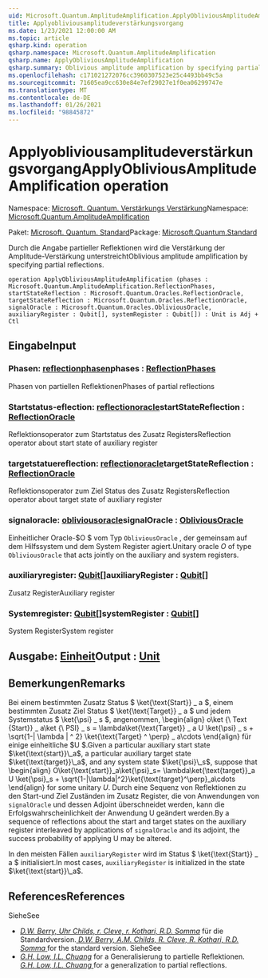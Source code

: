 ```yaml
---
uid: Microsoft.Quantum.AmplitudeAmplification.ApplyObliviousAmplitudeAmplification
title: Applyobliviousamplitudeverstärkungsvorgang
ms.date: 1/23/2021 12:00:00 AM
ms.topic: article
qsharp.kind: operation
qsharp.namespace: Microsoft.Quantum.AmplitudeAmplification
qsharp.name: ApplyObliviousAmplitudeAmplification
qsharp.summary: Oblivious amplitude amplification by specifying partial reflections.
ms.openlocfilehash: c171021272076cc3960307523e25c4493bb49c5a
ms.sourcegitcommit: 71605ea9cc630e84e7ef29027e1f0ea06299747e
ms.translationtype: MT
ms.contentlocale: de-DE
ms.lasthandoff: 01/26/2021
ms.locfileid: "98845872"
---
```

# <a name="applyobliviousamplitudeamplification-operation"></a><span data-ttu-id="81bbf-102">Applyobliviousamplitudeverstärkungsvorgang</span><span class="sxs-lookup"><span data-stu-id="81bbf-102">ApplyObliviousAmplitudeAmplification operation</span></span>

<span data-ttu-id="81bbf-103">Namespace: [Microsoft. Quantum. Verstärkungs Verstärkung](xref:Microsoft.Quantum.AmplitudeAmplification)</span><span class="sxs-lookup"><span data-stu-id="81bbf-103">Namespace: [Microsoft.Quantum.AmplitudeAmplification](xref:Microsoft.Quantum.AmplitudeAmplification)</span></span>

<span data-ttu-id="81bbf-104">Paket: [Microsoft. Quantum. Standard](https://nuget.org/packages/Microsoft.Quantum.Standard)</span><span class="sxs-lookup"><span data-stu-id="81bbf-104">Package: [Microsoft.Quantum.Standard](https://nuget.org/packages/Microsoft.Quantum.Standard)</span></span>


<span data-ttu-id="81bbf-105">Durch die Angabe partieller Reflektionen wird die Verstärkung der Amplitude-Verstärkung unterstreicht</span><span class="sxs-lookup"><span data-stu-id="81bbf-105">Oblivious amplitude amplification by specifying partial reflections.</span></span>

```qsharp
operation ApplyObliviousAmplitudeAmplification (phases : Microsoft.Quantum.AmplitudeAmplification.ReflectionPhases, startStateReflection : Microsoft.Quantum.Oracles.ReflectionOracle, targetStateReflection : Microsoft.Quantum.Oracles.ReflectionOracle, signalOracle : Microsoft.Quantum.Oracles.ObliviousOracle, auxiliaryRegister : Qubit[], systemRegister : Qubit[]) : Unit is Adj + Ctl
```


## <a name="input"></a><span data-ttu-id="81bbf-106">Eingabe</span><span class="sxs-lookup"><span data-stu-id="81bbf-106">Input</span></span>

### <a name="phases--reflectionphases"></a><span data-ttu-id="81bbf-107">Phasen: [reflectionphasen](xref:Microsoft.Quantum.AmplitudeAmplification.ReflectionPhases)</span><span class="sxs-lookup"><span data-stu-id="81bbf-107">phases : [ReflectionPhases](xref:Microsoft.Quantum.AmplitudeAmplification.ReflectionPhases)</span></span>

<span data-ttu-id="81bbf-108">Phasen von partiellen Reflektionen</span><span class="sxs-lookup"><span data-stu-id="81bbf-108">Phases of partial reflections</span></span>


### <a name="startstatereflection--reflectionoracle"></a><span data-ttu-id="81bbf-109">Startstatus-eflection: [reflectionoracle](xref:Microsoft.Quantum.Oracles.ReflectionOracle)</span><span class="sxs-lookup"><span data-stu-id="81bbf-109">startStateReflection : [ReflectionOracle](xref:Microsoft.Quantum.Oracles.ReflectionOracle)</span></span>

<span data-ttu-id="81bbf-110">Reflektionsoperator zum Startstatus des Zusatz Registers</span><span class="sxs-lookup"><span data-stu-id="81bbf-110">Reflection operator about start state of auxiliary register</span></span>


### <a name="targetstatereflection--reflectionoracle"></a><span data-ttu-id="81bbf-111">targetstatuereflection: [reflectionoracle](xref:Microsoft.Quantum.Oracles.ReflectionOracle)</span><span class="sxs-lookup"><span data-stu-id="81bbf-111">targetStateReflection : [ReflectionOracle](xref:Microsoft.Quantum.Oracles.ReflectionOracle)</span></span>

<span data-ttu-id="81bbf-112">Reflektionsoperator zum Ziel Status des Zusatz Registers</span><span class="sxs-lookup"><span data-stu-id="81bbf-112">Reflection operator about target state of auxiliary register</span></span>


### <a name="signaloracle--obliviousoracle"></a><span data-ttu-id="81bbf-113">signaloracle: [obliviousoracle](xref:Microsoft.Quantum.Oracles.ObliviousOracle)</span><span class="sxs-lookup"><span data-stu-id="81bbf-113">signalOracle : [ObliviousOracle](xref:Microsoft.Quantum.Oracles.ObliviousOracle)</span></span>

<span data-ttu-id="81bbf-114">Einheitlicher Oracle-$O $ vom Typ `ObliviousOracle` , der gemeinsam auf dem Hilfssystem und dem System Register agiert.</span><span class="sxs-lookup"><span data-stu-id="81bbf-114">Unitary oracle $O$ of type `ObliviousOracle` that acts jointly on the auxiliary and system registers.</span></span>


### <a name="auxiliaryregister--qubit"></a><span data-ttu-id="81bbf-115">auxiliaryregister: [Qubit](xref:microsoft.quantum.lang-ref.qubit)[]</span><span class="sxs-lookup"><span data-stu-id="81bbf-115">auxiliaryRegister : [Qubit](xref:microsoft.quantum.lang-ref.qubit)[]</span></span>

<span data-ttu-id="81bbf-116">Zusatz Register</span><span class="sxs-lookup"><span data-stu-id="81bbf-116">Auxiliary register</span></span>


### <a name="systemregister--qubit"></a><span data-ttu-id="81bbf-117">Systemregister: [Qubit](xref:microsoft.quantum.lang-ref.qubit)[]</span><span class="sxs-lookup"><span data-stu-id="81bbf-117">systemRegister : [Qubit](xref:microsoft.quantum.lang-ref.qubit)[]</span></span>

<span data-ttu-id="81bbf-118">System Register</span><span class="sxs-lookup"><span data-stu-id="81bbf-118">System register</span></span>



## <a name="output--unit"></a><span data-ttu-id="81bbf-119">Ausgabe: [Einheit](xref:microsoft.quantum.lang-ref.unit)</span><span class="sxs-lookup"><span data-stu-id="81bbf-119">Output : [Unit](xref:microsoft.quantum.lang-ref.unit)</span></span>



## <a name="remarks"></a><span data-ttu-id="81bbf-120">Bemerkungen</span><span class="sxs-lookup"><span data-stu-id="81bbf-120">Remarks</span></span>

<span data-ttu-id="81bbf-121">Bei einem bestimmten Zusatz Status $ \ket{\text{Start}} \_ a $, einem bestimmten Zusatz Ziel Status $ \ket{\text{Target}} \_ a $ und jedem Systemstatus $ \ket{\psi} \_ s $, angenommen, \begin{align} o\ket {\ Text {Start}} \_ a\ket {\ PSI} \_ s = \lambda\ket{\text{Target}} \_ a U \ket{\psi} \_ s + \sqrt{1-| \lambda | ^ 2} \ket{\text{Target} ^ \perp} \_ a\cdots \end{align} für einige einheitliche $U $.</span><span class="sxs-lookup"><span data-stu-id="81bbf-121">Given a particular auxiliary start state $\ket{\text{start}}\_a$, a particular auxiliary target state $\ket{\text{target}}\_a$, and any system state $\ket{\psi}\_s$, suppose that \begin{align} O\ket{\text{start}}\_a\ket{\psi}\_s= \lambda\ket{\text{target}}\_a U \ket{\psi}\_s + \sqrt{1-|\lambda|^2}\ket{\text{target}^\perp}\_a\cdots \end{align} for some unitary $U$.</span></span>
<span data-ttu-id="81bbf-122">Durch eine Sequenz von Reflektionen zu den Start-und Ziel Zuständen im Zusatz Register, die von Anwendungen von `signalOracle` und dessen Adjoint überschneidet werden, kann die Erfolgswahrscheinlichkeit der Anwendung U geändert werden.</span><span class="sxs-lookup"><span data-stu-id="81bbf-122">By a sequence of reflections about the start and target states on the auxiliary register interleaved by applications of `signalOracle` and its adjoint, the success probability of applying U may be altered.</span></span>

<span data-ttu-id="81bbf-123">In den meisten Fällen `auxiliaryRegister` wird im Status $ \ket{\text{Start}} \_ a $ initialisiert.</span><span class="sxs-lookup"><span data-stu-id="81bbf-123">In most cases, `auxiliaryRegister` is initialized in the state $\ket{\text{start}}\_a$.</span></span>

## <a name="references"></a><span data-ttu-id="81bbf-124">References</span><span class="sxs-lookup"><span data-stu-id="81bbf-124">References</span></span>

<span data-ttu-id="81bbf-125">Siehe</span><span class="sxs-lookup"><span data-stu-id="81bbf-125">See</span></span>

- <span data-ttu-id="81bbf-126">[ *D.W. Berry, Uhr Childs, r. Cleve, r. Kothari, R.D. Somma*](https://arxiv.org/abs/1312.1414) für die Standardversion.</span><span class="sxs-lookup"><span data-stu-id="81bbf-126">[ *D.W. Berry, A.M. Childs, R. Cleve, R. Kothari, R.D. Somma* ](https://arxiv.org/abs/1312.1414) for the standard version.</span></span>
  <span data-ttu-id="81bbf-127">Siehe</span><span class="sxs-lookup"><span data-stu-id="81bbf-127">See</span></span>
- <span data-ttu-id="81bbf-128">[ *G.H. Low, I.L. Chuang*](https://arxiv.org/abs/1610.06546) for a Generalisierung to partielle Reflektionen.</span><span class="sxs-lookup"><span data-stu-id="81bbf-128">[ *G.H. Low, I.L. Chuang* ](https://arxiv.org/abs/1610.06546) for a generalization to partial reflections.</span></span>